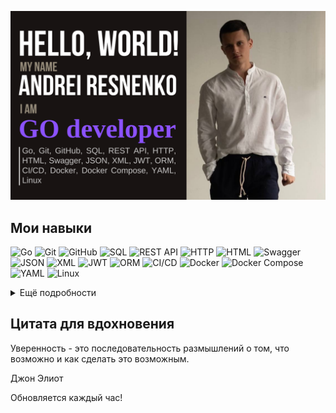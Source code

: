 [![Andrey's GitHub Banner](./assets/banner.png)](https://github.com/AndreyCoder404)
## Мои навыки 

![Go](https://img.shields.io/badge/Go-00ADD8?style=flat&logo=go&logoColor=white)
![Git](https://img.shields.io/badge/Git-F05032?style=flat&logo=git&logoColor=white)
![GitHub](https://img.shields.io/badge/GitHub-181717?style=flat&logo=github&logoColor=white)
![SQL](https://img.shields.io/badge/SQL-4479A1?style=flat&logo=postgresql&logoColor=white)
![REST API](https://img.shields.io/badge/REST_API-FF6C37?style=flat&logo=rest&logoColor=white)
![HTTP](https://img.shields.io/badge/HTTP-005C84?style=flat&logo=httpie&logoColor=white)
![HTML](https://img.shields.io/badge/HTML-5E8B7E?style=flat&logo=html5&logoColor=white)
![Swagger](https://img.shields.io/badge/Swagger-85EA2D?style=flat&logo=swagger&logoColor=white)
![JSON](https://img.shields.io/badge/JSON-000000?style=flat&logo=json&logoColor=white)
![XML](https://img.shields.io/badge/XML-000000?style=flat&logo=xml&logoColor=white)
![JWT](https://img.shields.io/badge/JWT-000000?style=flat&logo=json-web-tokens&logoColor=white)
![ORM](https://img.shields.io/badge/ORM-FF9900?style=flat&logo=orm&logoColor=white)
![CI/CD](https://img.shields.io/badge/CI/CD-FF9900?style=flat&logo=circleci&logoColor=white)
![Docker](https://img.shields.io/badge/Docker-2496ED?style=flat&logo=docker&logoColor=white)
![Docker Compose](https://img.shields.io/badge/Docker_Compose-2496ED?style=flat&logo=docker&logoColor=white)
![YAML](https://img.shields.io/badge/YAML-FF9900?style=flat&logo=yaml&logoColor=white)
![Linux](https://img.shields.io/badge/Linux-FCC624?style=flat&logo=linux&logoColor=black)

<details>
<summary>Ещё подробности</summary>
<p>Я начинающий разработчик, который освоил эти технологии в рамках курса "Go разработчик" на Яндекс.Практикуме. Активно развиваю навыки в DevOps и интеграции нейросетей!</p>
</details>

## Цитата для вдохновения

<p>Уверенность - это последовательность размышлений о том, что возможно и как сделать это возможным.</p>
<p>Джон Элиот</p>

Обновляется каждый час!